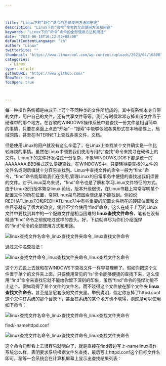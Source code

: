 ```yaml
---



title: "Linux下的“命令”命令的全部使用方法和用途"
description: "Linux下的“命令”命令的全部使用方法和用途"
keywords: "Linux下的“命令”命令的全部使用方法和用途"
date: "2023-06-18T16:22:52+08:00"
defaultContentLanguage: "zh"
author: "Linux"
twitterSite: ""
thumbnail: "https://www.linuxcool.com/wp-content/uploads/2023/04/1680811350349_1.png"
categories:
  - Linux
type: article
githubURL: "https://www.github.com/"
ShowToc: true
TocOpen: true



---
```


每一种操作系统都是由成千上万个不同种类的文件所组成的。其中有系统本身自带的文件，用户自己的文件，还有共享文件等等。我们有时侯常常忘掉某份文件置于硬碟中的那个地方。在谷歌的WINDOWS操作系统中要查找一份文件是相当简单的事情，只要在桌面上点击“开始”－“搜索”中能够依照各类形式在本地硬碟上，局域网路，甚至在INTERNET上查找各类文件，文档。

但是使用Linux的用户就没有这么辛运了，在Linux上查找某个文件确实是一件比较麻烦的事情。虽然在Linux中须要我们使用专用的“查找”命令来找寻在硬碟上的文件。Linux下的文件抒发格式十分复杂，不象WINDOWS,DOS下都是统一的AAAAAAA.BBB格式这么便捷查找，在WINDOWS中，只要晓得要查找的文件的文件名或则后缀就十分容易查找到。Linux中查找文件的命令一般为“find”命令，“find”命令能帮助我们在使用,管理Linux的日常事务中便捷的查找出我们须要的文件。对于Linux菜鸟来说，“find”命令也是了解和学习Linux文件特征的方式。由于Linux发行版本繁杂linux 论坛，版本升级很快，在Linux书籍上常常写明某个配置文件的所在位置，常常Linux菜鸟按图索骥还是不能找到。例如说REDHATLinux7.O和REDHATLinux7.1中有些重要的配置文件所在的硬碟位置和文件目录就有了很大的改变，倘若不学会使用“find”命令，这么在成千上万的Linux文件中要找到其中的一个配置文件是相当困难的 **linux查找文件命令**，笔者在没有精通“find”命令之前就吃过这样的苦头。好，下边就详尽为你们介绍强悍的“find”命令的全部使用方式和用途。

![linux查找文件名命令_linux查找文件夹命令_linux查找文件命令](https://www.linuxcool.com/wp-content/uploads/2023/04/1680811350349_1.png)

通过文件名查找法：

![linux查找文件命令_linux查找文件夹命令_linux查找文件名命令](https://www.linuxcool.com/wp-content/uploads/2023/04/1680811350349_2.jpg)

这个方式说上去就和在WINDOWS下查找文件一样容易理解了。假如你把这个文件置于单个的文件夹上面，只要使用常见的“ls”命令能够便捷的查找下来，这么使用“find”命令来查找它就不能给你留下深刻的印象，虽然“find”命令的强悍功能不止这个。假如晓得了某个文件的文件名，而不晓得这个文件放在那个文件夹 **linux查找文件命令**，甚至是层层套嵌的文件夹里。举例说明，假定你忘掉了httpd.conf这个文件在系统的那个目录下，甚至在系统的某个地方也不晓得，则这是可以使用如下命令：

![linux查找文件名命令_linux查找文件命令_linux查找文件夹命令](https://www.linuxcool.com/wp-content/uploads/2023/04/1680811350349_3.png)

find/-namehttpd.conf

![linux查找文件名命令_linux查找文件命令_linux查找文件夹命令](https://www.linuxcool.com/wp-content/uploads/2023/04/1680811350349_4.jpg)

这个命令句型看上去很容易就明白了，就是直接在find旁边写上-namelinux操作系统怎么样，表明要求系统根据文件名查找，最后写上httpd.conf这个目标文件名即可。稍等一会系统会在计算机屏幕上显示出查找结果列表：